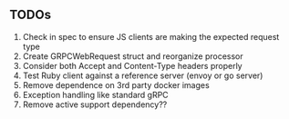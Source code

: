 ## TODOs

1. Check in spec to ensure JS clients are making the expected request type
1. Create GRPCWebRequest struct and reorganize processor
1. Consider both Accept and Content-Type headers properly
1. Test Ruby client against a reference server (envoy or go server)
1. Remove dependence on 3rd party docker images
1. Exception handling like standard gRPC
1. Remove active support dependency??
